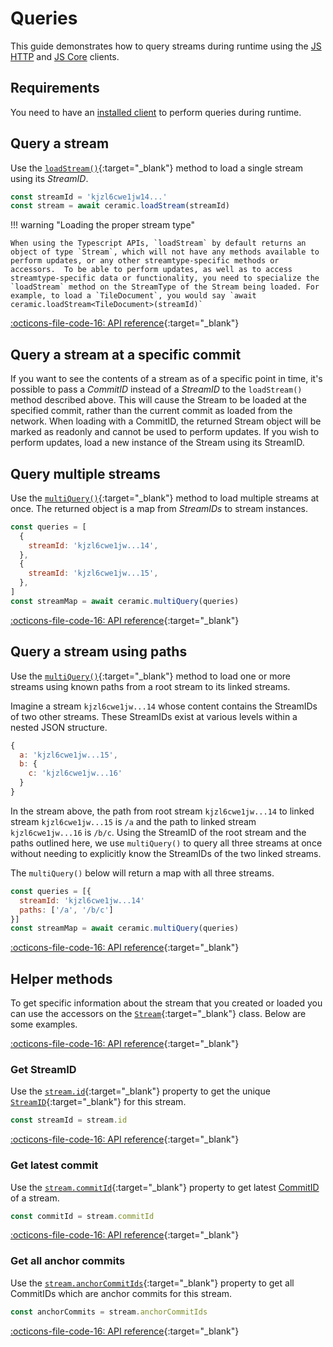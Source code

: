 # Queries

This guide demonstrates how to query streams during runtime using the [JS HTTP](./installation.md#js-http-client) and [JS Core](./installation.md#js-core-client) clients.

## **Requirements**

You need to have an [installed client](./installation.md) to perform queries during runtime.

## **Query a stream**

Use the [`loadStream()`](https://developers.ceramic.network/reference/typescript/interfaces/_ceramicnetwork_common.ceramicapi-1.html#loadstream){:target="\_blank"} method to load a single stream using its _StreamID_.

```javascript
const streamId = 'kjzl6cwe1jw14...'
const stream = await ceramic.loadStream(streamId)
```

!!! warning "Loading the proper stream type"

    When using the Typescript APIs, `loadStream` by default returns an object of type `Stream`, which will not have any methods available to perform updates, or any other streamtype-specific methods or accessors.  To be able to perform updates, as well as to access streamtype-specific data or functionality, you need to specialize the `loadStream` method on the StreamType of the Stream being loaded. For example, to load a `TileDocument`, you would say `await ceramic.loadStream<TileDocument>(streamId)`

[:octicons-file-code-16: API reference](https://developers.ceramic.network/reference/typescript/interfaces/_ceramicnetwork_common.ceramicapi-1.html#loadstream){:target="\_blank"}

## **Query a stream at a specific commit**

If you want to see the contents of a stream as of a specific point in time, it's possible to pass a _CommitID_ instead of a _StreamID_ to the `loadStream()` method described above. This will cause the Stream to be loaded at the specified commit, rather than the current commit as loaded from the network. When loading with a CommitID, the returned Stream object will be marked as readonly and cannot be used to perform updates. If you wish to perform updates, load a new instance of the Stream using its StreamID.

## **Query multiple streams**

Use the [`multiQuery()`](https://developers.ceramic.network/reference/typescript/interfaces/_ceramicnetwork_common.ceramicapi-1.html#multiquery){:target="\_blank"} method to load multiple streams at once. The returned object is a map from _StreamIDs_ to stream instances.

```javascript
const queries = [
  {
    streamId: 'kjzl6cwe1jw...14',
  },
  {
    streamId: 'kjzl6cwe1jw...15',
  },
]
const streamMap = await ceramic.multiQuery(queries)
```

[:octicons-file-code-16: API reference](https://developers.ceramic.network/reference/typescript/interfaces/_ceramicnetwork_common.ceramicapi-1.html#multiquery){:target="\_blank"}

## **Query a stream using paths**

Use the [`multiQuery()`](https://developers.ceramic.network/reference/typescript/interfaces/_ceramicnetwork_common.ceramicapi-1.html#multiquery){:target="\_blank"} method to load one or more streams using known paths from a root stream to its linked streams.

Imagine a stream `kjzl6cwe1jw...14` whose content contains the StreamIDs of two other streams. These StreamIDs exist at various levels within a nested JSON structure.

```javascript
{
  a: 'kjzl6cwe1jw...15',
  b: {
    c: 'kjzl6cwe1jw...16'
  }
}
```

In the stream above, the path from root stream `kjzl6cwe1jw...14` to linked stream `kjzl6cwe1jw...15` is `/a` and the path to linked stream `kjzl6cwe1jw...16` is `/b/c`. Using the StreamID of the root stream and the paths outlined here, we use `multiQuery()` to query all three streams at once without needing to explicitly know the StreamIDs of the two linked streams.

The `multiQuery()` below will return a map with all three streams.

```javascript
const queries = [{
  streamId: 'kjzl6cwe1jw...14'
  paths: ['/a', '/b/c']
}]
const streamMap = await ceramic.multiQuery(queries)
```

[:octicons-file-code-16: API reference](https://developers.ceramic.network/reference/typescript/interfaces/_ceramicnetwork_common.ceramicapi-1.html#multiquery){:target="\_blank"}

## **Helper methods**

To get specific information about the stream that you created or loaded you can use the accessors on the [`Stream`](https://developers.ceramic.network/reference/typescript/classes/_ceramicnetwork_common.stream-1.html){:target="\_blank"} class. Below are some examples.

[:octicons-file-code-16: API reference](https://developers.ceramic.network/reference/typescript/classes/_ceramicnetwork_common.stream-1.html){:target="\_blank"}

### Get StreamID

Use the [`stream.id`](https://developers.ceramic.network/reference/typescript/classes/_ceramicnetwork_common.stream-1.html#id){:target="\_blank"} property to get the unique [`StreamID`](https://developers.ceramic.network/reference/typescript/classes/_ceramicnetwork_streamid.streamid-1.html){:target="\_blank"} for this stream.

```javascript
const streamId = stream.id
```

[:octicons-file-code-16: API reference](https://developers.ceramic.network/reference/typescript/classes/_ceramicnetwork_common.stream-1.html#id){:target="\_blank"}

### Get latest commit

Use the [`stream.commitId`](https://developers.ceramic.network/reference/typescript/classes/_ceramicnetwork_common.stream-1.html#commitid){:target="\_blank"} property to get latest [CommitID](https://developers.ceramic.network/reference/typescript/classes/_ceramicnetwork_streamid.commitid-1.html) of a stream.

```javascript
const commitId = stream.commitId
```

[:octicons-file-code-16: API reference](https://developers.ceramic.network/reference/typescript/classes/_ceramicnetwork_streamid.commitid-1.html){:target="\_blank"}

### Get all anchor commits

Use the [`stream.anchorCommitIds`](https://developers.ceramic.network/reference/typescript/classes/_ceramicnetwork_common.stream-1.html#anchorcommitids){:target="\_blank"} property to get all CommitIDs which are anchor commits for this stream.

```javascript
const anchorCommits = stream.anchorCommitIds
```

[:octicons-file-code-16: API reference](https://developers.ceramic.network/reference/typescript/classes/_ceramicnetwork_common.stream-1.html#anchorcommitids){:target="\_blank"}
